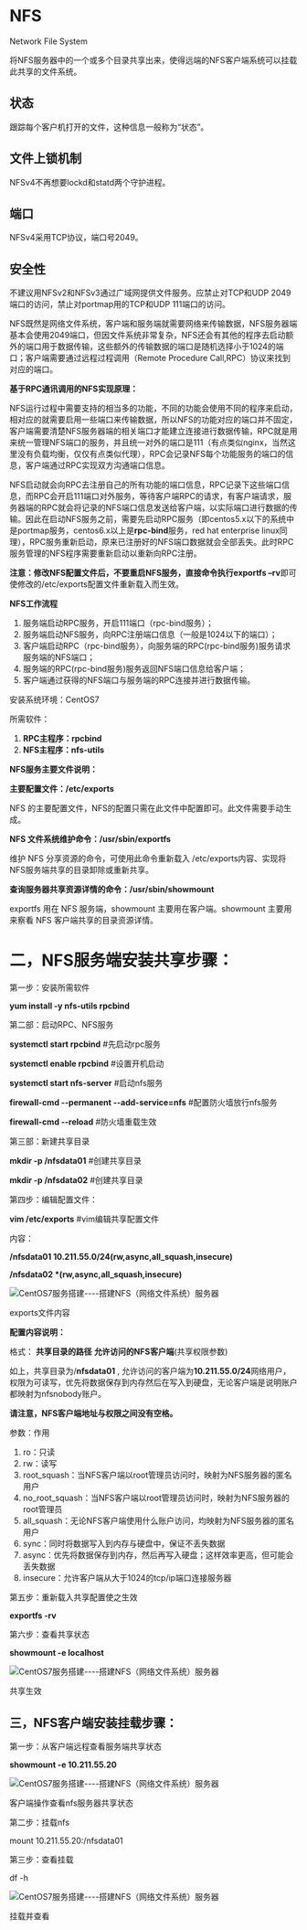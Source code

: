 # NFS

Network File System

将NFS服务器中的一个或多个目录共享出来，使得远端的NFS客户端系统可以挂载此共享的文件系统。

## 状态
跟踪每个客户机打开的文件，这种信息一般称为“状态”。  
## 文件上锁机制
NFSv4不再想要lockd和statd两个守护进程。
## 端口
NFSv4采用TCP协议，端口号2049。
## 安全性
不建议用NFSv2和NFSv3通过广域网提供文件服务。应禁止对TCP和UDP 2049端口的访问，禁止对portmap用的TCP和UDP 111端口的访问。





NFS既然是网络文件系统，客户端和服务端就需要网络来传输数据，NFS服务器端基本会使用2049端口，但因文件系统非常复杂，NFS还会有其他的程序去启动额外的端口用于数据传输，这些额外的传输数据的端口是随机选择小于1024的端口；客户端需要通过远程过程调用（Remote Procedure Call,RPC）协议来找到对应的端口。

**基于RPC通讯调用的NFS实现原理：**

NFS运行过程中需要支持的相当多的功能，不同的功能会使用不同的程序来启动，相对应的就需要启用一些端口来传输数据，所以NFS的功能对应的端口并不固定，客户端需要清楚NFS服务器端的相关端口才能建立连接进行数据传输，RPC就是用来统一管理NFS端口的服务，并且统一对外的端口是111（有点类似nginx，当然这里没有负载均衡，仅仅有点类似代理），RPC会记录NFS每个功能服务的端口的信息，客户端通过RPC实现双方沟通端口信息。

NFS启动就会向RPC去注册自己的所有功能的端口信息，RPC记录下这些端口信息，而RPC会开启111端口对外服务，等待客户端RPC的请求，有客户端请求，服务器端的RPC就会将记录的NFS端口信息发送给客户端，以实际端口进行数据的传输。因此在启动NFS服务之前，需要先启动RPC服务（即centos5.x以下的系统中是portmap服务，centos6.x以上是**rpc-bind**服务，red hat enterprise linux同理），RPC服务重新启动，原来已注册好的NFS端口数据就会全部丢失。此时RPC服务管理的NFS程序需要重新启动以重新向RPC注册。

**注意：**修改NFS配置文件后，不要重启NFS服务，直接命令执行**exportfs –rv**即可使修改的/etc/exports配置文件重新载入而生效。

**NFS工作流程**

1. 服务端启动RPC服务，开启111端口（rpc-bind服务）；
2. 服务端启动NFS服务，向RPC注册端口信息（一般是1024以下的端口）；
3. 客户端启动RPC（rpc-bind服务），向服务端的RPC(rpc-bind服务)服务请求服务端的NFS端口；
4. 服务端的RPC(rpc-bind服务)服务返回NFS端口信息给客户端；
5. 客户端通过获得的NFS端口与服务端的RPC连接并进行数据传输。



安装系统环境：CentOS7

所需软件：

1. **RPC主程序：rpcbind**
2. **NFS主程序：nfs-utils**

**NFS服务主要文件说明：**

**主要配置文件：/etc/exports**

NFS 的主要配置文件，NFS的配置只需在此文件中配置即可。此文件需要手动生成。

**NFS 文件系统维护命令：/usr/sbin/exportfs**

维护 NFS 分享资源的命令，可使用此命令重新载入 /etc/exports内容、实现将NFS服务端共享的目录卸除或重新共享。

**查询服务器共享资源详情的命令：/usr/sbin/showmount**

exportfs 用在 NFS 服务端，showmount 主要用在客户端。showmount 主要用来察看 NFS 客户端共享的目录资源详情。



# 二，NFS服务端安装共享步骤：

第一步：安装所需软件

**yum install -y nfs-utils rpcbind**

第二部：启动RPC、NFS服务

**systemctl start rpcbind** #先启动rpc服务

**systemctl enable rpcbind**  #设置开机启动

**systemctl start nfs-server** #启动nfs服务

**firewall-cmd --permanent --add-service=nfs** #配置防火墙放行nfs服务

**firewall-cmd --reload** #防火墙重载生效

第三部：新建共享目录

**mkdir -p /nfsdata01** #创建共享目录

**mkdir -p /nfsdata02** #创建共享目录

第四步：编辑配置文件：

**vim /etc/exports**  #vim编辑共享配置文件

内容：

**/nfsdata01 10.211.55.0/24(rw,async,all_squash,insecure)**

**/nfsdata02 \*(rw,async,all_squash,insecure)**

![CentOS7服务搭建----搭建NFS（网络文件系统）服务器](http://p3.pstatp.com/large/pgc-image/c049fc2fb9d94235ac16705c21f3087f)

exports文件内容

**配置内容说明：**

格式： **共享目录的路径** **允许访问的NFS客户端**(共享权限参数)

如上，共享目录为/**nfsdata01** , 允许访问的客户端为**10.211.55.0/24**网络用户，权限为可读写，优先将数据保存到内存然后在写入到硬盘，无论客户端是说明账户都映射为nfsnobody账户。

**请注意，NFS客户端地址与权限之间没有空格。**

参数：作用

1. ro：只读
2. rw：读写
3. root_squash：当NFS客户端以root管理员访问时，映射为NFS服务器的匿名用户
4. no_root_squash：当NFS客户端以root管理员访问时，映射为NFS服务器的root管理员
5. all_squash：无论NFS客户端使用什么账户访问，均映射为NFS服务器的匿名用户
6. sync：同时将数据写入到内存与硬盘中，保证不丢失数据
7. async：优先将数据保存到内存，然后再写入硬盘；这样效率更高，但可能会丢失数据
8. insecure：允许客户端从大于1024的tcp/ip端口连接服务器

第五步：重新载入共享配置使之生效

**exportfs -rv**

第六步：查看共享状态

**showmount -e localhost**

![CentOS7服务搭建----搭建NFS（网络文件系统）服务器](http://p3.pstatp.com/large/pgc-image/102892f7a7ea45adadf790f396725c60)

共享生效



## 三，NFS客户端安装挂载步骤：

第一步：从客户端远程查看服务端共享状态

**showmount -e 10.211.55.20**

![CentOS7服务搭建----搭建NFS（网络文件系统）服务器](http://p9.pstatp.com/large/pgc-image/0bf7bca0b8ab459cac5e10daaa89361b)

客户端操作查看nfs服务器共享状态

第二步：挂载nfs

mount 10.211.55.20:/nfsdata01

第三步：查看挂载

df -h

![CentOS7服务搭建----搭建NFS（网络文件系统）服务器](http://p1.pstatp.com/large/pgc-image/c269ab13fea64a8c8530013e0e4e9c38)

挂载并查看
